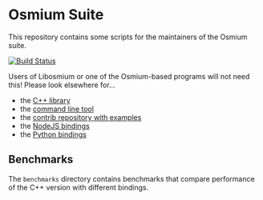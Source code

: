 
# Osmium Suite

This repository contains some scripts for the maintainers of the Osmium suite.

[![Build Status](https://travis-ci.org/osmcode/osmium-suite.svg?branch=master)](https://travis-ci.org/osmcode/osmium-suite)

Users of Libosmium or one of the Osmium-based programs will not need this!
Please look elsewhere for...

* the [C++ library](https://github.com/osmcode/libosmium)
* the [command line tool](https://github.com/osmcode/osmium-tool)
* the [contrib repository with examples](https://github.com/osmcode/osmium-contrib)
* the [NodeJS bindings](https://github.com/osmcode/node-osmium)
* the [Python bindings](https://github.com/osmcode/pyosmium)

## Benchmarks

The `benchmarks` directory contains benchmarks that compare performance of the
C++ version with different bindings.

